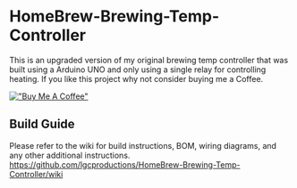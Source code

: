 # HomeBrew-Brewing-Temp-Controller

This is an upgraded version of my original brewing temp controller that was built using a Arduino UNO and only using a single relay for controlling heating. If you like this project why not consider buying me a Coffee. 

[!["Buy Me A Coffee"](https://www.buymeacoffee.com/assets/img/custom_images/orange_img.png)](https://www.buymeacoffee.com/djwusubby)


## Build Guide
Please refer to the wiki for build instructions, BOM, wiring diagrams, and any other additional instructions. 
https://github.com/lgcproductions/HomeBrew-Brewing-Temp-Controller/wiki

